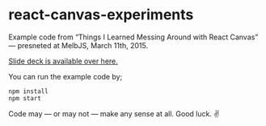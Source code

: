 # react-canvas-experiments

Example code from “Things I Learned Messing Around with React Canvas” — presneted at MelbJS, March 11th, 2015.

[Slide deck is available over here.](https://speakerdeck.com/justinmorris/things-i-learned-messing-around-with-react-canvas)

You can run the example code by;

```
npm install
npm start
```

Code may — or may not — make any sense at all. Good luck. ✌️
